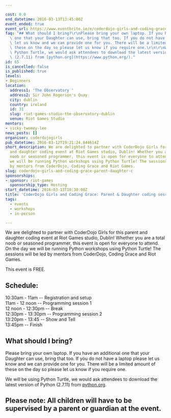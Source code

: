 ```yaml
---

cost: 0.0
end_datetime: 2016-03-13T13:45:00Z
event_ended: true
event_url: https://www.eventbrite.ie/e/coderdojo-girls-and-coding-grace-parent-daughter-coding-session-tickets-22579087659
faq: "## What should I bring?\r\nPlease bring your own laptop. If you have an additional\
  \ one that your Daughter can use, bring that too. If you do not have a laptop please\
  \ let us know and we can provide one for you. There will be a limited amount of\
  \ these on the day so please let us know if you require one.\r\n\r\nWe will be using\
  \ Python Turtle, we would ask attendees to download the latest version of Python\
  \ (2.7.11) from [python.org](https://www.python.org/)."
id: 65
is_cancelled: false
is_published: true
levels:
- Beginners
location:
  address1: 'The Observatory '
  address2: Sir John Rogerson's Quay
  city: dublin
  country: ireland
  id: 31
  slug: riot-games-studio-the-observatory-dublin
  venue: Riot Games Studio
mentors:
- vicky-twomey-lee
news_posts: []
organiser: coderdojogirls
pub_datetime: 2016-03-12T19:21:24.844614Z
short_description: We are delighted to partner with CoderDojo Girls for this parent
  and daughter coding event at Riot Games studio, Dublin! Whether you are a total
  noob or seasoned programmer, this event is open for everyone to attend. On the day
  we will be running Python workshops using Python Turtle! The sessions will be led
  by mentors from CoderDojo, Coding Grace and Riot Games.
slug: coderdojo-girls-and-coding-grace-parent-daughter-c
sponsorships:
- sponsor: riot-games
  sponsorship_type: Hosting
start_datetime: 2016-03-13T10:30:00Z
title: 'CoderDojo Girls and Coding Grace: Parent & Daughter coding session'
tags:
  - events
  - workshops
  - in-person

---
```


We are delighted to partner with CoderDojo Girls for this parent and daughter coding event at Riot Games studio, Dublin! Whether you are a total noob or seasoned programmer, this event is open for everyone to attend. On the day we will be running Python workshops using Python Turtle! The sessions will be led by mentors from CoderDojo, Coding Grace and Riot Games.

This event is FREE.

## Schedule:
10:30am - 11am -- Registration and setup <br>
11am - 12 noon -- Programming session 1  <br>
12 noon - 12:30pm -- Break  <br>
12:30pm - 13:30pm -- Programming session 2  <br>
13:20pm - 13:45 -- Show and Tell  <br>
13:45pm -- Finish <br>

## What should I bring?
Please bring your own laptop. If you have an additional one that your Daughter can use, bring that too. If you do not have a laptop please let us know and we can provide one for you. There will be a limited amount of these on the day so please let us know if you require one.

We will be using Python Turtle, we would ask attendees to download the latest version of Python (2.7.11) from [python.org](https://www.python.org/).

## Please note: All children will have to be supervised by a parent or guardian at the event. 